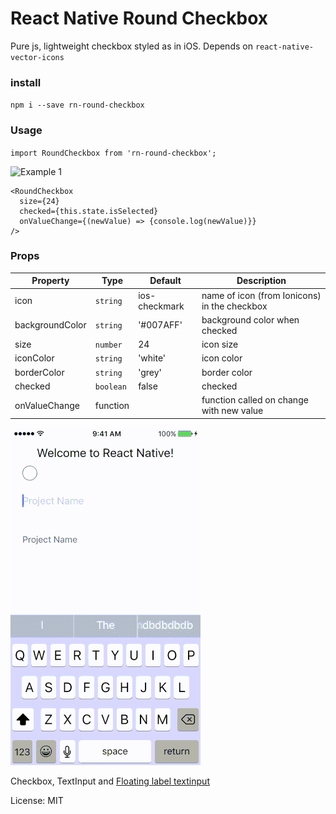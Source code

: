 # React Native Round Checkbox


Pure js, lightweight checkbox styled as in iOS. Depends on `react-native-vector-icons`

### install
`npm i --save rn-round-checkbox`

### Usage
`import RoundCheckbox from 'rn-round-checkbox';`

![Example 1](https://raw.githubusercontent.com/vonovak/react-native-round-checkbox/master/image.png "Example 1")

```
<RoundCheckbox
  size={24}
  checked={this.state.isSelected}
  onValueChange={(newValue) => {console.log(newValue)}}
/>

```
### Props

| Property | Type | Default | Description |
|-----------|--------|---------|--------------------------------------------|
| icon | `string` | ios-checkmark | name of icon (from Ionicons) in the checkbox |
| backgroundColor | `string` | '#007AFF' | background color when checked |
| size | `number` | 24 | icon size |
| iconColor | `string` | 'white' | icon color |
| borderColor | `string` | 'grey' | border color |
| checked | `boolean` | false | checked |
| onValueChange | function | | function called on change with new value|


![Example](https://raw.githubusercontent.com/vonovak/react-native-flabel-textfield/master/fl.gif "Example")

Checkbox, TextInput and [Floating label textinput](https://github.com/vonovak/react-native-flabel-textfield)

License: MIT
